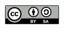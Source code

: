 <!--- Lizenzinformationen für die HTML-Variante --->
[![CC-BY-SA](de/images/CC-BY-SA.svg)](https://creativecommons.org/licenses/by-sa/4.0/)
